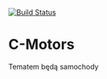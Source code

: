 [![Build Status](https://travis-ci.org/s13909/cmotors.svg?branch=master)](https://travis-ci.org/s13909/cmotors)
# C-Motors
Tematem będą samochody
